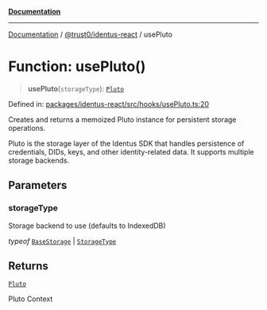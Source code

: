 [**Documentation**](../../../README.md)

***

[Documentation](../../../README.md) / [@trust0/identus-react](../README.md) / usePluto

# Function: usePluto()

> **usePluto**(`storageType`): [`Pluto`](https://github.com/hyperledger-identus/sdk-ts/blob/main/docs/sdk/modules.md)

Defined in: [packages/identus-react/src/hooks/usePluto.ts:20](https://github.com/trust0-project/identus/blob/ff26890bfce71f2c24afaf0e6387df14285284cd/packages/identus-react/src/hooks/usePluto.ts#L20)

Creates and returns a memoized Pluto instance for persistent storage operations.

Pluto is the storage layer of the Identus SDK that handles persistence of credentials,
DIDs, keys, and other identity-related data. It supports multiple storage backends.

## Parameters

### storageType

Storage backend to use (defaults to IndexedDB)

*typeof* [`BaseStorage`](https://github.com/trust0-project/RIDB/blob/main/docs/%40trust0/ridb-core/classes/BaseStorage.md) | [`StorageType`](https://github.com/trust0-project/RIDB/blob/main/docs/%40trust0/ridb/enumerations/StorageType.md)

## Returns

[`Pluto`](https://github.com/hyperledger-identus/sdk-ts/blob/main/docs/sdk/modules.md)

Pluto Context
